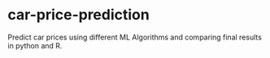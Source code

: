# car-price-prediction
Predict car prices using different ML Algorithms and comparing final results in python and R.
